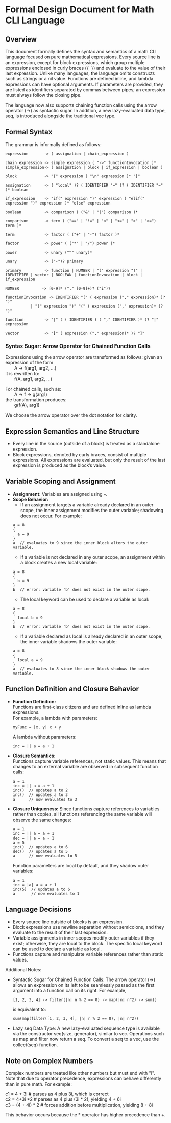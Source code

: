 # Formal Design Document for Math CLI Language

## Overview
This document formally defines the syntax and semantics of a math CLI language focused on pure mathematical expressions. Every source line is an expression, except for block expressions, which group multiple expressions enclosed in curly braces (`{ }`) and evaluate to the value of their last expression. Unlike many languages, the language omits constructs such as strings or a nil value. Functions are defined inline, and lambda expressions can have optional arguments. If parameters are provided, they are listed as identifiers separated by commas between pipes; an expression must always follow the closing pipe.

The language now also supports chaining function calls using the arrow operator (->) as syntactic sugar. In addition, a new lazy-evaluated data type, seq, is introduced alongside the traditional vec type.

## Formal Syntax

The grammar is informally defined as follows:

```
expression       -> ( assignation | chain_expression )

chain_expression -> simple_expression ( "->" functionInvocation )*
simple_expression-> ( assignation | block | if_expression | boolean )

block            -> "{" expression ( "\n" expression )* "}"

assignation      -> ( "local" )? ( IDENTIFIER "=" )? ( IDENTIFIER "=" )* boolean

if_expression    -> "if(" expression ")" expression ( "elif(" expression ")" expression )* "else" expression

boolean          -> comparison ( ("&" | "|") comparison )*

comparison       -> term ( ("==" | "!=" | "<" | "<=" | ">" | ">=") term )* 

term             -> factor ( ("+" | "-") factor )*

factor           -> power ( ("*" | "/") power )*

power            -> unary ("^" unary)*

unary            -> ("-")? primary

primary          -> function | NUMBER | "(" expression ")" | IDENTIFIER | vector | BOOLEAN | functionInvocation | block | if_expression

NUMBER          -> [0-9]* ("." [0-9]+)? ("i")?

functionInvocation -> IDENTIFIER "(" ( expression ("," expression)* )? ")" 
           | "(" expression ")" "(" ( expression ("," expression)* )? ")"

function         -> "|" ( ( IDENTIFIER ) ( "," IDENTIFIER )* )? "|" expression

vector           -> "[" ( expression ("," expression)* )? "]"
```

### Syntax Sugar: Arrow Operator for Chained Function Calls

Expressions using the arrow operator are transformed as follows: given an expression of the form  
  A -> f(arg1, arg2, …)  
it is rewritten to:  
  f(A, arg1, arg2, …)

For chained calls, such as:  
  A -> f -> g(arg1)  
the transformation produces:  
  g(f(A), arg1)

We choose the arrow operator over the dot notation for clarity.

## Expression Semantics and Line Structure

- Every line in the source (outside of a block) is treated as a standalone expression.
- Block expressions, denoted by curly braces, consist of multiple expressions. All expressions are evaluated, but only the result of the last expression is produced as the block’s value.

## Variable Scoping and Assignment

- **Assignment:** Variables are assigned using `=`.
- **Scope Behavior:**
  - If an assignment targets a variable already declared in an outer scope, the inner assignment modifies the outer variable; shadowing does not occur. For example:
  ```
  a = 8
  {
    a = 9
  }
  a  // evaluates to 9 since the inner block alters the outer variable.
  ```
  - If a variable is not declared in any outer scope, an assignment within a block creates a new local variable:
  ```
  a = 8
  {
    b = 9
  }
  b  // error: variable 'b' does not exist in the outer scope.
  ```
  - The local keyword can be used to declare a variable as local:
  ```
  a = 8
  {
    local b = 9
  }
  b  // error: variable 'b' does not exist in the outer scope.
  ```
  - If a variable declared as local is already declared in an outer scope, the inner variable shadows the outer variable:
  ```
  a = 8
  {
    local a = 9
  }
  a  // evaluates to 8 since the inner block shadows the outer variable.
  ```

## Function Definition and Closure Behavior

- **Function Definition:**  
  Functions are first-class citizens and are defined inline as lambda expressions.  
  For example, a lambda with parameters:
  ```
  myFunc = |x, y| x + y
  ```
  A lambda without parameters:
  ```
  inc = || a = a + 1
  ```

- **Closure Semantics:**  
  Functions capture variable references, not static values. This means that changes to an external variable are observed in subsequent function calls:
  ```
  a = 1
  inc = || a = a + 1
  inc()  // updates a to 2
  inc()  // updates a to 3
  a      // now evaluates to 3
  ```

- **Closure Uniqueness:**
  Since functions capture references to variables rather than copies, all functions referencing the same variable will observe the same changes:
  ```
  a = 1
  inc = || a = a + 1
  dec = || a = a - 1
  a = 5
  inc()  // updates a to 6
  dec()  // updates a to 5
  a      // now evaluates to 5
  ```
  Function parameters are local by default, and they shadow outer variables:
  ```
  a = 1
  inc = |a| a = a + 1
  inc(5)  // updates a to 6
  a       // now evaluates to 1
  ```

## Language Decisions

- Every source line outside of blocks is an expression.
- Block expressions use newline separation without semicolons, and they evaluate to the result of their last expression.
- Variable assignments in inner scopes modify outer variables if they exist; otherwise, they are local to the block. The specific local keyword can be used to declare a variable as local.
- Functions capture and manipulate variable references rather than static values.
  
Additional Notes:
- Syntactic Sugar for Chained Function Calls: The arrow operator (->) allows an expression on its left to be seamlessly passed as the first argument into a function call on its right. For example,  
  ```
  [1, 2, 3, 4] -> filter(|n| n % 2 == 0) -> map(|n| n^2) -> sum()
  ```  
  is equivalent to:  
  ```
  sum(map(filter([1, 2, 3, 4], |n| n % 2 == 0), |n| n^2))
  ```
- Lazy seq Data Type: A new lazy-evaluated sequence type is available via the constructor seq(size, generator), similar to vec. Operations such as map and filter now return a seq. To convert a seq to a vec, use the collect(seq) function.

## Note on Complex Numbers

Complex numbers are treated like other numbers but must end with "i". Note that due to operator precedence, expressions can behave differently than in pure math. For example:
  
  c1 = 4 + 3i  # parses as 4 plus 3i, which is correct  
  c2 = 4+3i *2  # parses as 4 plus (3i * 2), yielding 4 + 6i  
  c3 = (4 + 4i) * 2  # forces addition before multiplication, yielding 8 + 8i

This behavior occurs because the * operator has higher precedence than +.